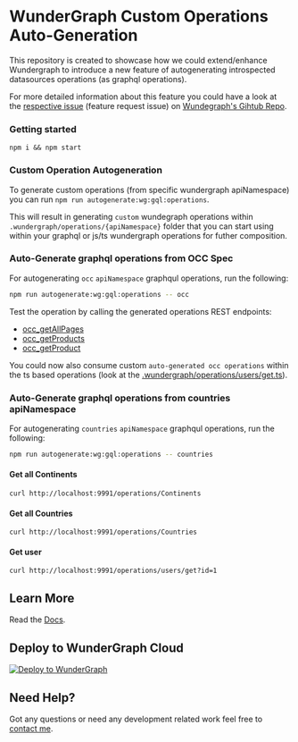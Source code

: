 # WunderGraph Custom Operations Auto-Generation

This repository is created to showcase how we could extend/enhance Wundergraph to introduce a new feature of autogenerating introspected datasources operations (as graphql operations).

For more detailed information about this feature you could have a look at the [respective issue](https://github.com/wundergraph/wundergraph/issues/855) (feature request issue) on [Wundegraph's Gihtub Repo](https://github.com/wundergraph/wundergraph/issues/855).

### Getting started

```shell
npm i && npm start
```

### Custom Operation Autogeneration

To generate custom operations (from specific wundergraph apiNamespace) you can run `npm run autogenerate:wg:gql:operations`.

This will result in generating `custom` wundegraph operations within `.wundergraph/operations/{apiNamespace}` folder that you can start using within your graphql or js/ts wundergraph operations for futher composition.

### Auto-Generate graphql operations from OCC Spec

For autogenerating `occ` `apiNamespace` graphqul operations, run the following:

```sh
npm run autogenerate:wg:gql:operations -- occ
```

Test the operation by calling the generated operations REST endpoints:

- [occ_getAllPages](http://127.0.0.1:9991/operations/occ/queries/occ_getAllPages?baseSiteId=electronics&currentPage=1&pageSize=10&fields=DEFAULT&pageType=ContentPage)
- [occ_getProducts](http://127.0.0.1:9991/operations/occ/queries/occ_getProducts?baseSiteId=electronics&currentPage=1&pageSize=10&fields=DEFAULT&query=camera&searchQueryContext=)
- [occ_getProduct](http://127.0.0.1:9991/operations/occ/queries/occ_getProduct?baseSiteId=electronics&currentPage=1&pageSize=10&fields=BASIC&productCode=779841)

You could now also consume custom `auto-generated occ operations` within the ts based operations (look at the [.wundergraph/operations/users/get.ts](.wundergraph/operations/users/get.ts)).

### Auto-Generate graphql operations from countries apiNamespace

For autogenerating `countries` `apiNamespace` graphqul operations, run the following:

```sh
npm run autogenerate:wg:gql:operations -- countries
```

#### Get all Continents

```shell
curl http://localhost:9991/operations/Continents
```

#### Get all Countries

```shell
curl http://localhost:9991/operations/Countries
```

#### Get user

```shell
curl http://localhost:9991/operations/users/get?id=1
```

## Learn More

Read the [Docs](https://wundergraph.com/docs).

## Deploy to WunderGraph Cloud

[![Deploy to WunderGraph](https://wundergraph.com/button)](https://cloud.wundergraph.com/new/clone?templateName=simple)

## Need Help?

Got any questions or need any development related work feel free to [contact me](mailto:uroslates@gmail.com).
